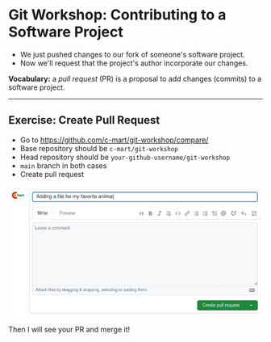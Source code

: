 # Git Workshop: Contributing to a Software Project

- We just pushed changes to our fork of someone's software project. 
- Now we'll request that the project's author incorporate our changes.

**Vocabulary:** a _pull request_ (PR) is a proposal to add changes (commits) to a software project.

<!--
In this case, the author happens to be me.

On GitLab this is called a _merge request_, it's the exact same thing.

Often, but not always, the person who _submits_ the PR is different from the person who _merges_ the PR.
-->

---

## Exercise: Create Pull Request

<!--
Can someone volunteer to share their screen for this one? It's hard to show for my own project.
-->

- Go to <https://github.com/c-mart/git-workshop/compare/>
- Base repository should be `c-mart/git-workshop`
- Head repository should be `your-github-username/git-workshop`
- `main` branch in both cases
- Create pull request

![creating a pull request](media/github-create-pr.png)

Then I will see your PR and merge it!